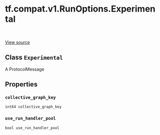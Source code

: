 <div itemscope itemtype="http://developers.google.com/ReferenceObject">
<meta itemprop="name" content="tf.compat.v1.RunOptions.Experimental" />
<meta itemprop="path" content="Stable" />
<meta itemprop="property" content="collective_graph_key"/>
<meta itemprop="property" content="use_run_handler_pool"/>
</div>

# tf.compat.v1.RunOptions.Experimental

<!-- Insert buttons -->

<table class="tfo-notebook-buttons tfo-api" align="left">
</table>

<a target="_blank" href="/code/stable/tensorflow/core/protobuf/config.proto">View source</a>



## Class `Experimental`

<!-- Start diff -->
A ProtocolMessage



<!-- Placeholder for "Used in" -->


## Properties

<h3 id="collective_graph_key"><code>collective_graph_key</code></h3>

`int64 collective_graph_key`


<h3 id="use_run_handler_pool"><code>use_run_handler_pool</code></h3>

`bool use_run_handler_pool`




